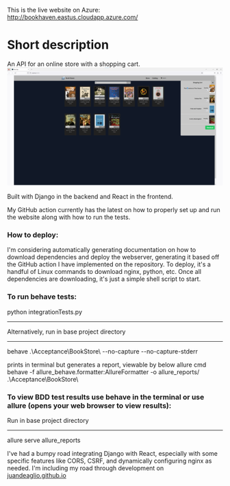 This is the live website on Azure:
http://bookhaven.eastus.cloudapp.azure.com/

# Short description
An API for an online store with a shopping cart.
![Early website design](https://github.com/juandeaglio/BookStore/blob/master/EarlyWebsiteDesign.png)

Built with Django in the backend and React in the frontend. 

My GitHub action currently has the latest on how to properly set up and run the website along with how to run the tests.

### How to deploy:
I'm considering automatically generating documentation on how to download dependencies and deploy the webserver, generating it based off the GitHub action I have implemented on the repository.
To deploy, it's a handful of Linux commands to download nginx, python, etc. Once all dependencies are downloading, it's just a simple shell script to start.

### To run behave tests:
python integrationTests.py
****
Alternatively, run in base project directory
****
behave .\Acceptance\BookStore\ --no-capture --no-capture-stderr 

prints in terminal but generates a report, viewable by below allure cmd
behave -f allure_behave.formatter:AllureFormatter -o allure_reports/ .\Acceptance\BookStore\ 

### To view BDD test results use behave in the terminal or use allure (opens your web browser to view results):
Run in base project directory
****
allure serve allure_reports

I've had a bumpy road integrating Django with React, especially with some specific features like CORS, CSRF, and dynamically configuring nginx as needed. I'm including my road through development on [juandeaglio.github.io](https://juandeaglio.github.io/)
